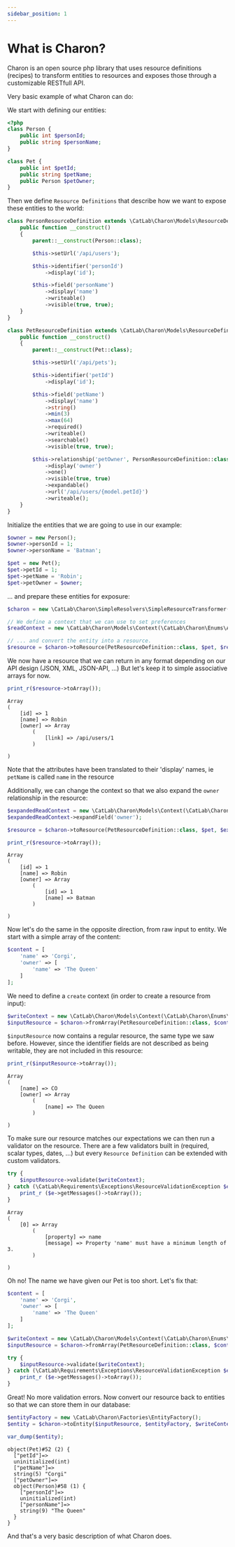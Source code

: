 ```yaml
---
sidebar_position: 1
---
```


# What is Charon?

Charon is an open source php library that uses resource definitions (recipes) to transform entities to resources and 
exposes those through a customizable RESTfull API.

Very basic example of what Charon can do:

We start with defining our entities:

```php
<?php
class Person {
    public int $personId;
    public string $personName;
}

class Pet {
    public int $petId;
    public string $petName;
    public Person $petOwner;
}
```

Then we define `Resource Definitions` that describe how we want to expose these entities to the world:

```php
class PersonResourceDefinition extends \CatLab\Charon\Models\ResourceDefinition {
    public function __construct()
    {
        parent::__construct(Person::class);

        $this->setUrl('/api/users');

        $this->identifier('personId')
            ->display('id');

        $this->field('personName')
            ->display('name')
            ->writeable()
            ->visible(true, true);
    }
}

class PetResourceDefinition extends \CatLab\Charon\Models\ResourceDefinition {
    public function __construct()
    {
        parent::__construct(Pet::class);

        $this->setUrl('/api/pets');

        $this->identifier('petId')
            ->display('id');

        $this->field('petName')
            ->display('name')
            ->string()
            ->min(3)
            ->max(64)
            ->required()
            ->writeable()
            ->searchable()
            ->visible(true, true);

        $this->relationship('petOwner', PersonResourceDefinition::class)
            ->display('owner')
            ->one()
            ->visible(true, true)
            ->expandable()
            ->url('/api/users/{model.petId}')
            ->writeable();
    }
}
```

Initialize the entities that we are going to use in our example:

```php
$owner = new Person();
$owner->personId = 1;
$owner->personName = 'Batman';

$pet = new Pet();
$pet->petId = 1;
$pet->petName = 'Robin';
$pet->petOwner = $owner;
```

... and prepare these entities for exposure:

```php
$charon = new \CatLab\Charon\SimpleResolvers\SimpleResourceTransformer();

// We define a context that we can use to set preferences
$readContext = new \CatLab\Charon\Models\Context(\CatLab\Charon\Enums\Action::VIEW);

// ... and convert the entity into a resource.
$resource = $charon->toResource(PetResourceDefinition::class, $pet, $readContext);
```

We now have a resource that we can return in any format depending on our API design (JSON, XML, JSON-API, ...) But let's 
keep it to simple associative arrays for now.
 
```php
print_r($resource->toArray());
```

```
Array
(
    [id] => 1
    [name] => Robin
    [owner] => Array
        (
            [link] => /api/users/1
        )

)
```

Note that the attributes have been translated to their 'display' names, ie `petName` is called `name` in the resource

Additionally, we can change the context so that we also expand the `owner` relationship in the resource: 

```php
$expandedReadContext = new \CatLab\Charon\Models\Context(\CatLab\Charon\Enums\Action::VIEW);
$expandedReadContext->expandField('owner');

$resource = $charon->toResource(PetResourceDefinition::class, $pet, $expandedReadContext);

print_r($resource->toArray());
```

```
Array
(
    [id] => 1
    [name] => Robin
    [owner] => Array
        (
            [id] => 1
            [name] => Batman
        )

)
```

Now let's do the same in the opposite direction, from raw input to entity.
We start with a simple array of the content:

```php
$content = [
    'name' => 'Corgi',
    'owner' => [
        'name' => 'The Queen'
    ]
];
```

We need to define a `create` context (in order to create a resource from input):

```php
$writeContext = new \CatLab\Charon\Models\Context(\CatLab\Charon\Enums\Action::CREATE);
$inputResource = $charon->fromArray(PetResourceDefinition::class, $content, $writeContext);
```

`$inputResource` now contains a regular resource, the same type we saw before. However, since the identifier fields 
are not described as being writable, they are not included in this resource:

```php
print_r($inputResource->toArray());
```

```
Array
(
    [name] => CO
    [owner] => Array
        (
            [name] => The Queen
        )

)
```

To make sure our resource matches our expectations we can then run a validator on the resource. There are a few validators
built in (required, scalar types, dates, ...) but every `Resource Definition` can be extended with custom validators.

```php
try {
    $inputResource->validate($writeContext);
} catch (\CatLab\Requirements\Exceptions\ResourceValidationException $e) {
    print_r ($e->getMessages()->toArray());
}
```

```
Array
(
    [0] => Array
        (
            [property] => name
            [message] => Property 'name' must have a minimum length of 3.
        )

)
```

Oh no! The name we have given our Pet is too short. Let's fix that:

```php
$content = [
    'name' => 'Corgi',
    'owner' => [
        'name' => 'The Queen'
    ]
];

$writeContext = new \CatLab\Charon\Models\Context(\CatLab\Charon\Enums\Action::CREATE);
$inputResource = $charon->fromArray(PetResourceDefinition::class, $content, $writeContext);

try {
    $inputResource->validate($writeContext);
} catch (\CatLab\Requirements\Exceptions\ResourceValidationException $e) {
    print_r ($e->getMessages()->toArray());
}
```

Great! No more validation errors. Now convert our resource back to entities so that we can store them in our database:

```php
$entityFactory = new \CatLab\Charon\Factories\EntityFactory();
$entity = $charon->toEntity($inputResource, $entityFactory, $writeContext);

var_dump($entity);
```

```
object(Pet)#52 (2) {
  ["petId"]=>
  uninitialized(int)
  ["petName"]=>
  string(5) "Corgi"
  ["petOwner"]=>
  object(Person)#58 (1) {
    ["personId"]=>
    uninitialized(int)
    ["personName"]=>
    string(9) "The Queen"
  }
}
```

And that's a very basic description of what Charon does.
